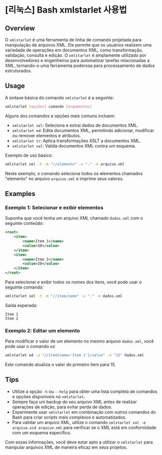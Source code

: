 # [리눅스] Bash xmlstarlet 사용법

## Overview
O `xmlstarlet` é uma ferramenta de linha de comando projetada para manipulação de arquivos XML. Ele permite que os usuários realizem uma variedade de operações em documentos XML, como transformação, validação, consulta e edição. O `xmlstarlet` é amplamente utilizado por desenvolvedores e engenheiros para automatizar tarefas relacionadas a XML, tornando-o uma ferramenta poderosa para processamento de dados estruturados.

## Usage
A sintaxe básica do comando `xmlstarlet` é a seguinte:

```bash
xmlstarlet [opções] comando [argumentos]
```

Alguns dos comandos e opções mais comuns incluem:

- `xmlstarlet sel`: Seleciona e extrai dados de documentos XML.
- `xmlstarlet ed`: Edita documentos XML, permitindo adicionar, modificar ou remover elementos e atributos.
- `xmlstarlet tr`: Aplica transformações XSLT a documentos XML.
- `xmlstarlet val`: Valida documentos XML contra um esquema.

Exemplo de uso básico:

```bash
xmlstarlet sel -t -m "//elemento" -v "." -n arquivo.xml
```

Neste exemplo, o comando seleciona todos os elementos chamados "elemento" no arquivo `arquivo.xml` e imprime seus valores.

## Examples
### Exemplo 1: Selecionar e exibir elementos
Suponha que você tenha um arquivo XML chamado `dados.xml` com o seguinte conteúdo:

```xml
<root>
    <item>
        <name>Item 1</name>
        <value>10</value>
    </item>
    <item>
        <name>Item 2</name>
        <value>20</value>
    </item>
</root>
```

Para selecionar e exibir todos os nomes dos itens, você pode usar o seguinte comando:

```bash
xmlstarlet sel -t -m "//item/name" -v "." -n dados.xml
```

Saída esperada:
```
Item 1
Item 2
```

### Exemplo 2: Editar um elemento
Para modificar o valor de um elemento no mesmo arquivo `dados.xml`, você pode usar o comando `ed`:

```bash
xmlstarlet ed -u "//item[name='Item 1']/value" -v "15" dados.xml
```

Este comando atualiza o valor do primeiro item para 15.

## Tips
- Utilize a opção `-h` ou `--help` para obter uma lista completa de comandos e opções disponíveis no `xmlstarlet`.
- Sempre faça um backup do seu arquivo XML antes de realizar operações de edição, para evitar perda de dados.
- Experimente usar `xmlstarlet` em combinação com outros comandos do Bash para criar scripts mais complexos e automatizados.
- Para validar um arquivo XML, utilize o comando `xmlstarlet val -e arquivo.xsd arquivo.xml` para verificar se o XML está em conformidade com um esquema específico.

Com essas informações, você deve estar apto a utilizar o `xmlstarlet` para manipular arquivos XML de maneira eficaz em seus projetos.